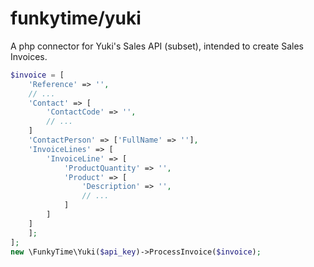 # funkytime/yuki
A php connector for Yuki's Sales API (subset), intended to create Sales Invoices.

```php
$invoice = [
    'Reference' => '',
    // ...
    'Contact' => [
        'ContactCode' => '',
        // ...
    ]
    'ContactPerson' => ['FullName' => ''],
    'InvoiceLines' => [
        'InvoiceLine' => [
            'ProductQuantity' => '',
            'Product' => [
                'Description' => '',
                // ...
            ]
        ]
    ]
    ];
];
new \FunkyTime\Yuki($api_key)->ProcessInvoice($invoice);
```
